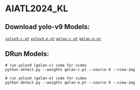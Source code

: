 # AIATL2024_KL

## Download yolo-v9 Models:

[`yolov9-c.pt`](https://github.com/WongKinYiu/yolov9/releases/download/v0.1/yolov9-c.pt) [`yolov9-e.pt`](https://github.com/WongKinYiu/yolov9/releases/download/v0.1/yolov9-e.pt) [`gelan-c.pt`](https://github.com/WongKinYiu/yolov9/releases/download/v0.1/gelan-c.pt) [`gelan-e.pt`](https://github.com/WongKinYiu/yolov9/releases/download/v0.1/gelan-e.pt)

## DRun Models:

``` shell
# run yolov9 (gelan-c) code for video
python detect.py --weights gelan-c.pt --source 0 --view-img

# run yolov9 (gelan-e) code for video
python detect.py --weights gelan-e.pt --source 0 --view-img

```
